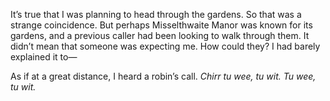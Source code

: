 It’s true that I was planning to head through the gardens. So that was a strange coincidence. But perhaps Misselthwaite Manor was known for its gardens, and a previous caller had been looking to walk through them. It didn’t mean that someone was expecting me. How could they? I had barely explained it to—

As if at a great distance, I heard a robin’s call. *Chirr tu wee, tu wit. Tu wee, tu wit.* 